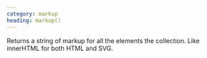 ```yaml
---
category: markup
heading: markup()
---
```


Returns a string of markup for all the elements the collection. Like innerHTML for both HTML and SVG.
